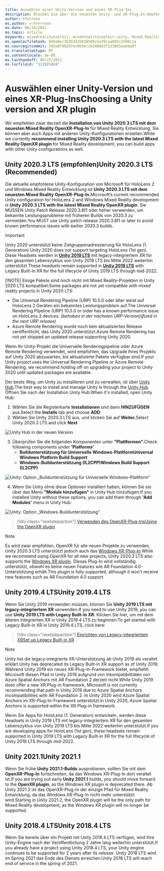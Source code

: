 ```yaml
---
title: Auswählen einer Unity-Version und eines XR-Plug-Ins
description: Bleiben Sie über die neuesten Unity- und XR-Plug-In-Empfehlungen für die HoloLens-Anwendungsentwicklung auf dem Laufenden.
author: hferrone
ms.author: v-hferrone
ms.date: 06/24/2021
ms.topic: article
keywords: mixedrealitytoolkit, mixedrealitytoolkit-unity, Mixed Reality-Headset, Windows Mixed Reality-Headset, Virtual Reality-Headset, Unity
ms.openlocfilehash: 646a0ec3b3b332b038509cba39caa085c1590c1a
ms.sourcegitcommit: 593e8f80297ac0b5eccb2488d3f333885eab9adf
ms.translationtype: MT
ms.contentlocale: de-DE
ms.lasthandoff: 06/25/2021
ms.locfileid: "112921424"
---
```

# <a name="choosing-a-unity-version-and-xr-plugin"></a><span data-ttu-id="c43aa-104">Auswählen einer Unity-Version und eines XR-Plug-Ins</span><span class="sxs-lookup"><span data-stu-id="c43aa-104">Choosing a Unity version and XR plugin</span></span>

<span data-ttu-id="c43aa-105">Wir empfehlen zwar derzeit die **Installation von Unity 2020.3 LTS mit dem neuesten Mixed Reality OpenXR-Plug-In** für Mixed Reality Entwicklung, Sie können aber auch Apps mit anderen Unity-Konfigurationen erstellen.</span><span class="sxs-lookup"><span data-stu-id="c43aa-105">While we currently **recommend installing Unity 2020.3 LTS with the latest Mixed Reality OpenXR plugin** for Mixed Reality development, you can build apps with other Unity configurations as well.</span></span>

## <a name="unity-20203-lts-recommended"></a><span data-ttu-id="c43aa-106">Unity 2020.3 LTS (empfohlen)</span><span class="sxs-lookup"><span data-stu-id="c43aa-106">Unity 2020.3 LTS (Recommended)</span></span>

<span data-ttu-id="c43aa-107">Die aktuelle empfohlene Unity-Konfiguration von Microsoft für HoloLens 2 und Windows Mixed Reality Entwicklung ist **Unity 2020.3 LTS mit dem neuesten Mixed Reality OpenXR-Plug-In.**</span><span class="sxs-lookup"><span data-stu-id="c43aa-107">Microsoft’s current recommended Unity configuration for HoloLens 2 and Windows Mixed Reality development is **Unity 2020.3 LTS with the latest Mixed Reality OpenXR plugin**.</span></span> <span data-ttu-id="c43aa-108">Sie MÜSSEN Unity Patch Release 2020.3.8f1 oder höher verwenden, um bekannte Leistungsprobleme mit früheren Builds von 2020.3 zu vermeiden.</span><span class="sxs-lookup"><span data-stu-id="c43aa-108">You MUST use Unity patch release 2020.3.8f1 or later to avoid known performance issues with earlier 2020.3 builds.</span></span>

> [!IMPORTANT]
> <span data-ttu-id="c43aa-109">Unity 2020 unterstützt keine Zielgruppenadressierung für HoloLens (1. Generation).</span><span class="sxs-lookup"><span data-stu-id="c43aa-109">Unity 2020 does not support targeting HoloLens (1st gen).</span></span> <span data-ttu-id="c43aa-110">Diese Headsets werden in **[Unity 2019 LTS](#unity-20194-lts)** mit legacy-integriertem XR für den gesamten Lebenszyklus von Unity 2019 LTS bis Mitte 2022 weiterhin unterstützt.</span><span class="sxs-lookup"><span data-stu-id="c43aa-110">These headsets remain supported in **[Unity 2019 LTS](#unity-20194-lts)** with Legacy Built-in XR for the full lifecycle of Unity 2019 LTS through mid-2022.</span></span>
>
> [!NOTE]
> <span data-ttu-id="c43aa-111">Einige Pakete sind noch nicht mit Mixed Reality-Projekten in Unity 2020 LTS kompatibel:</span><span class="sxs-lookup"><span data-stu-id="c43aa-111">Some packages are not yet compatible with mixed reality projects in Unity 2020 LTS:</span></span>
> 
> * <span data-ttu-id="c43aa-112">Die Universal Rendering Pipeline (URP) 10.5.0 oder älter weist auf HoloLens 2 Geräten ein bekanntes Leistungsproblem auf.</span><span class="sxs-lookup"><span data-stu-id="c43aa-112">The Universal Rendering Pipeline (URP) 10.5.0 or older has a known performance issue on HoloLens 2 devices.</span></span> <span data-ttu-id="c43aa-113">_(behoben in der nächsten URP-Version)_</span><span class="sxs-lookup"><span data-stu-id="c43aa-113">_(fixed in the next URP release)_</span></span>
> * <span data-ttu-id="c43aa-114">Azure Remote Rendering wurde noch kein aktualisiertes Release veröffentlicht, das Unity 2020 unterstützt.</span><span class="sxs-lookup"><span data-stu-id="c43aa-114">Azure Remote Rendering has not yet shipped an updated release supporting Unity 2020.</span></span>
>
> <span data-ttu-id="c43aa-115">Wenn Ihr Unity-Projekt die Universelle Renderingpipeline oder Azure Remote Rendering verwendet, wird empfohlen, das Upgrade Ihres Projekts auf Unity 2020 abzuwarten, bis aktualisierte Pakete verfügbar sind.</span><span class="sxs-lookup"><span data-stu-id="c43aa-115">If your Unity project uses the Universal Rendering Pipeline or Azure Remote Rendering, we recommend holding off on upgrading your project to Unity 2020 until updated packages are available.</span></span>

<span data-ttu-id="c43aa-116">Der beste Weg, um Unity zu installieren und zu verwalten, ist über <a href="https://unity3d.com/get-unity/download" target="_blank">Unity Hub</a>.</span><span class="sxs-lookup"><span data-stu-id="c43aa-116">The best way to install and manage Unity is through the <a href="https://unity3d.com/get-unity/download" target="_blank">Unity Hub</a>.</span></span> <span data-ttu-id="c43aa-117">Öffnen Sie nach der Installation Unity Hub:</span><span class="sxs-lookup"><span data-stu-id="c43aa-117">When it's installed, open Unity Hub:</span></span>

1. <span data-ttu-id="c43aa-118">Wählen Sie die Registerkarte **Installationen** und dann **HINZUFÜGEN** aus.</span><span class="sxs-lookup"><span data-stu-id="c43aa-118">Select the **Installs** tab and choose **ADD**</span></span>
2. <span data-ttu-id="c43aa-119">Wählen Sie Unity 2020.3 LTS aus, und klicken Sie auf **Weiter.**</span><span class="sxs-lookup"><span data-stu-id="c43aa-119">Select Unity 2020.3 LTS and click **Next**</span></span>

![Unity Hub in der neuen Version](images/unity-hub-img-01.png)

3. <span data-ttu-id="c43aa-121">Überprüfen Sie die folgenden Komponenten unter **"Plattformen".**</span><span class="sxs-lookup"><span data-stu-id="c43aa-121">Check following components under **'Platforms'**</span></span>
    * <span data-ttu-id="c43aa-122">**Buildunterstützung für Universelle Windows-Plattform**</span><span class="sxs-lookup"><span data-stu-id="c43aa-122">**Universal Windows Platform Build Support**</span></span>
    * <span data-ttu-id="c43aa-123">**Windows-Buildunterstützung (IL2CPP)**</span><span class="sxs-lookup"><span data-stu-id="c43aa-123">**Windows Build Support (IL2CPP)**</span></span>

![Unity: Option „Buildunterstützung für Universelle Windows-Plattform“](../images/Unity_Install_Option_UWP.png)

4. <span data-ttu-id="c43aa-125">Wenn Sie Unity ohne diese Optionen installiert haben, können Sie sie über das Menü **"Module hinzufügen"** in Unity Hub hinzufügen:</span><span class="sxs-lookup"><span data-stu-id="c43aa-125">If you installed Unity without these options, you can add them through **'Add Modules'** menu in Unity Hub:</span></span>

![Unity: Option „Windows-Buildunterstützung“](../images/Unity_Install_Option_UWP2.png)

> [!div class="nextstepaction"]
> [<span data-ttu-id="c43aa-127">Verwenden des OpenXR-Plug-Ins</span><span class="sxs-lookup"><span data-stu-id="c43aa-127">Using the OpenXR plugin</span></span>](/windows/mixed-reality/develop/unity/xr-project-setup?tabs=openxr)

> [!NOTE]
> <span data-ttu-id="c43aa-128">Es wird zwar empfohlen, OpenXR für alle neuen Projekte zu verwenden, Unity 2020.3 LTS unterstützt jedoch auch das [Windows XR-Plug-In](/windows/mixed-reality/develop/unity/xr-project-setup?tabs=windowsxr).</span><span class="sxs-lookup"><span data-stu-id="c43aa-128">While we recommend using OpenXR for all new projects, Unity 2020.3 LTS also supports the [Windows XR plugin](/windows/mixed-reality/develop/unity/xr-project-setup?tabs=windowsxr).</span></span> <span data-ttu-id="c43aa-129">Dieses Plug-In wird vollständig unterstützt, obwohl es keine neuen Features wie AR Foundation 4.0-Unterstützung erhält.</span><span class="sxs-lookup"><span data-stu-id="c43aa-129">This plugin is fully supported, although it won't receive new features such as AR Foundation 4.0 support.</span></span>

## <a name="unity-20194-lts"></a><span data-ttu-id="c43aa-130">Unity 2019.4 LTS</span><span class="sxs-lookup"><span data-stu-id="c43aa-130">Unity 2019.4 LTS</span></span>

<span data-ttu-id="c43aa-131">Wenn Sie Unity 2019 verwenden müssen, können Sie **Unity 2019 LTS mit legacy-integriertem XR** verwenden.</span><span class="sxs-lookup"><span data-stu-id="c43aa-131">If you need to use Unity 2019, you can use **Unity 2019 LTS with Legacy Built-in XR**.</span></span> <span data-ttu-id="c43aa-132">Klicken Sie hier, um mit dem älteren integrierten XR in Unity 2019.4 LTS zu beginnen:</span><span class="sxs-lookup"><span data-stu-id="c43aa-132">To get started with Legacy Built-in XR in Unity 2019.4 LTS, click here:</span></span>

> [!div class="nextstepaction"]
> [<span data-ttu-id="c43aa-133">Einrichten von Legacy-integriertem XR</span><span class="sxs-lookup"><span data-stu-id="c43aa-133">Set up Legacy Built-in XR</span></span>](/windows/mixed-reality/develop/unity/xr-project-setup?tabs=legacy)

> [!NOTE]
> <span data-ttu-id="c43aa-134">Unity hat die legacy-integrierte XR-Unterstützung ab Unity 2019 als veraltet erklärt.</span><span class="sxs-lookup"><span data-stu-id="c43aa-134">Unity has deprecated its Legacy Built-in XR support as of Unity 2019.</span></span>  <span data-ttu-id="c43aa-135">Während Unity 2019 ein neues XR-Plug-In-Framework bietet, empfiehlt Microsoft diesen Pfad in Unity 2019 aufgrund von Inkompatibilitäten von Azure Spatial Anchors mit AR Foundation 2 derzeit nicht.</span><span class="sxs-lookup"><span data-stu-id="c43aa-135">While Unity 2019 does offer a new XR Plug-in framework, Microsoft is not currently recommending that path in Unity 2019 due to Azure Spatial Anchors incompatibilities with AR Foundation 2.</span></span>  <span data-ttu-id="c43aa-136">In Unity 2020 wird Azure Spatial Anchors im XR-Plug-In-Framework unterstützt.</span><span class="sxs-lookup"><span data-stu-id="c43aa-136">In Unity 2020, Azure Spatial Anchors is supported within the XR Plug-in framework.</span></span>

<span data-ttu-id="c43aa-137">Wenn Sie Apps für HoloLens (1. Generation) entwickeln, werden diese Headsets in Unity 2019 LTS mit legacy-integriertem XR für den gesamten Lebenszyklus von Unity 2019 LTS bis Mitte 2022 weiterhin unterstützt.</span><span class="sxs-lookup"><span data-stu-id="c43aa-137">If you are developing apps for HoloLens (1st gen), these headsets remain supported in Unity 2019 LTS with Legacy Built-in XR for the full lifecycle of Unity 2019 LTS through mid-2022.</span></span>

## <a name="unity-20211"></a><span data-ttu-id="c43aa-138">Unity 2021.1</span><span class="sxs-lookup"><span data-stu-id="c43aa-138">Unity 2021.1</span></span>

<span data-ttu-id="c43aa-139">Wenn Sie frühe **Unity 2021.1-Builds** ausprobieren, sollten Sie mit dem **OpenXR-Plug-In** fortschreiten, da das Windows XR-Plug-In dort veraltet ist.</span><span class="sxs-lookup"><span data-stu-id="c43aa-139">If you are trying out early **Unity 2021.1** builds, you should move forward to the **OpenXR plugin**, as the Windows XR plugin is deprecated there.</span></span>  <span data-ttu-id="c43aa-140">Ab Unity 2021.2 ist das OpenXR-Plug-In der einzige Pfad für Mixed Reality Entwicklung, da das Windows XR-Plug-In nicht mehr unterstützt wird.</span><span class="sxs-lookup"><span data-stu-id="c43aa-140">Starting in Unity 2021.2, the OpenXR plugin will be the only path for Mixed Reality development, as the Windows XR plugin will no longer be supported.</span></span>

## <a name="unity-20184-lts"></a><span data-ttu-id="c43aa-141">Unity 2018.4 LTS</span><span class="sxs-lookup"><span data-stu-id="c43aa-141">Unity 2018.4 LTS</span></span>

<span data-ttu-id="c43aa-142">Wenn Sie bereits über ein Projekt mit Unity 2018.4 LTS verfügen, wird Ihre Unity-Engine nach der Veröffentlichung 2 Jahre lang weiterhin unterstützt.</span><span class="sxs-lookup"><span data-stu-id="c43aa-142">If you already have a project using Unity 2018.4 LTS, your Unity engine continues to be supported for 2 years after its release.</span></span>  <span data-ttu-id="c43aa-143">Unity 2018 LTS wird im Spring 2021 das Ende des Diensts erreichen.</span><span class="sxs-lookup"><span data-stu-id="c43aa-143">Unity 2018 LTS will reach end of service in the spring of 2021.</span></span>
